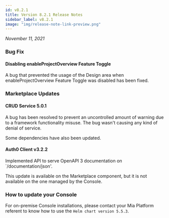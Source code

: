 ```yaml
---
id: v8.2.1
title: Version 8.2.1 Release Notes
sidebar_label: v8.2.1
image: "img/release-note-link-preview.png"
---
```


_November 11, 2021_

### Bug Fix

#### Disabling enableProjectOverview Feature Toggle

A bug that prevented the usage of the Design area when enableProjectOverview Feature Toggle was disabled has been fixed.

### Marketplace Updates

#### CRUD Service 5.0.1

A bug has been resolved to prevent an uncontrolled amount of warning due to a framework functionality misuse. The bug wasn't causing any kind of denial of service.

Some dependencies have also been updated.

#### Auth0 Client v3.2.2

Implemented API to serve OpenAPI 3 documentation on `/documentation/json'.

This update is available on the Marketplace component, but it is not available on the one managed by the Console.

### How to update your Console

For on-premise Console installations, please contact your Mia Platform referent to know how to use the `Helm chart version 5.5.3`.
